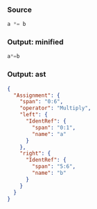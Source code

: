### Source
```js parse:expr
a *= b
```

### Output: minified
```js
a*=b
```

### Output: ast
```json
{
  "Assignment": {
    "span": "0:6",
    "operator": "Multiply",
    "left": {
      "IdentRef": {
        "span": "0:1",
        "name": "a"
      }
    },
    "right": {
      "IdentRef": {
        "span": "5:6",
        "name": "b"
      }
    }
  }
}
```
